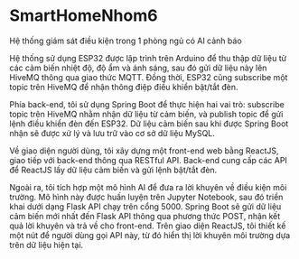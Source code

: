 # SmartHomeNhom6
Hệ thống giám sát điều kiện trong 1 phòng ngủ có AI cảnh báo

Hệ thống sử dụng ESP32 được lập trình trên Arduino để thu thập dữ liệu từ các cảm biến nhiệt độ, độ ẩm và ánh sáng, sau đó gửi dữ liệu này lên HiveMQ thông qua giao thức MQTT. Đồng thời, ESP32 cũng subscribe một topic trên HiveMQ để nhận thông điệp điều khiển bật/tắt đèn.

Phía back-end, tôi sử dụng Spring Boot để thực hiện hai vai trò: subscribe topic trên HiveMQ nhằm nhận dữ liệu từ cảm biến, và publish topic để gửi lệnh điều khiển đèn đến ESP32. Dữ liệu cảm biến sau khi được Spring Boot nhận sẽ được xử lý và lưu trữ vào cơ sở dữ liệu MySQL.

Về giao diện người dùng, tôi xây dựng một front-end web bằng ReactJS, giao tiếp với back-end thông qua RESTful API. Back-end cung cấp các API để ReactJS lấy dữ liệu cảm biến và gửi lệnh bật/tắt đèn.

Ngoài ra, tôi tích hợp một mô hình AI để đưa ra lời khuyên về điều kiện môi trường. Mô hình này được huấn luyện trên Jupyter Notebook, sau đó triển khai dưới dạng Flask API chạy trên cổng 5000. Spring Boot sẽ gửi dữ liệu cảm biến mới nhất đến Flask API thông qua phương thức POST, nhận kết quả lời khuyên và trả về cho front-end. Trên giao diện ReactJS, tôi thiết kế một nút để người dùng gọi API này, từ đó hiển thị lời khuyên môi trường dựa trên dữ liệu hiện tại.
